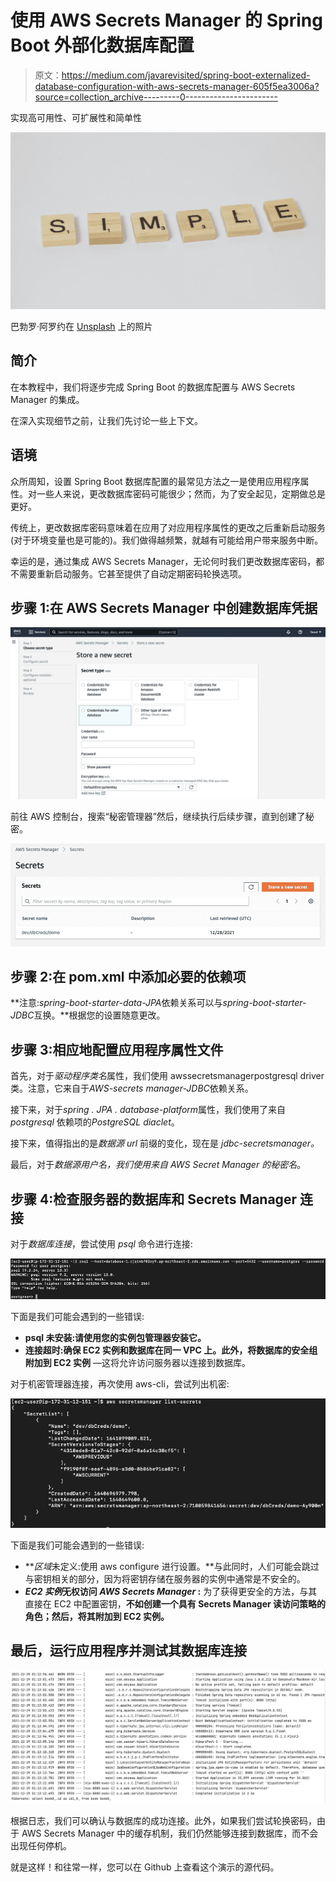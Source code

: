 # 使用 AWS Secrets Manager 的 Spring Boot 外部化数据库配置

> 原文：<https://medium.com/javarevisited/spring-boot-externalized-database-configuration-with-aws-secrets-manager-605f5ea3006a?source=collection_archive---------0----------------------->

实现高可用性、可扩展性和简单性

![](img/20682d75cd2d9447a7cadbb7978e30c0.png)

巴勃罗·阿罗约在 [Unsplash](https://unsplash.com?utm_source=medium&utm_medium=referral) 上的照片

## **简介**

在本教程中，我们将逐步完成 Spring Boot 的数据库配置与 AWS Secrets Manager 的集成。

在深入实现细节之前，让我们先讨论一些上下文。

## 语境

众所周知，设置 Spring Boot 数据库配置的最常见方法之一是使用应用程序属性。对一些人来说，更改数据库密码可能很少；然而，为了安全起见，定期做总是更好。

传统上，更改数据库密码意味着在应用了对应用程序属性的更改之后重新启动服务(对于环境变量也是可能的)。我们做得越频繁，就越有可能给用户带来服务中断。

幸运的是，通过集成 AWS Secrets Manager，无论何时我们更改数据库密码，都不需要重新启动服务。它甚至提供了自动定期密码轮换选项。

## 步骤 1:在 AWS Secrets Manager 中创建数据库凭据

[![](img/648abe31d7511082cb77cfaa9192519c.png)](https://javarevisited.blogspot.com/2020/05/top-20-spring-boot-interview-questions-answers.html)

前往 AWS 控制台，搜索“秘密管理器”然后，继续执行后续步骤，直到创建了秘密。

[![](img/3d4393dc236e9388ed6dce228530768c.png)](https://medium.com/javarevisited/7-best-courses-to-learn-spring-boot-with-aws-and-azure-cloud-platform-9f953d12bb93)

## 步骤 2:在 pom.xml 中添加必要的依赖项

**注意:*spring-boot-starter-data-JPA*依赖关系可以与*spring-boot-starter-JDBC*互换。**根据您的设置随意更改。

## 步骤 3:相应地配置应用程序属性文件

首先，对于*驱动程序类名*属性，我们使用 awssecretsmanagerpostgresql driver 类。注意，它来自于*AWS-secrets manager-JDBC*依赖关系。

接下来，对于*spring . JPA . database-platform*属性，我们使用了来自 *postgresql* 依赖项的*PostgreSQL diaclet*。

接下来，值得指出的是*数据源 url* 前缀的变化，现在是 *jdbc-secretsmanager。*

最后，对于*数据源用户名，*我们使用来自 AWS Secret Manager 的*秘密名*。

## **步骤 4:检查服务器的数据库和 Secrets Manager 连接**

对于*数据库连接*，尝试使用 *psql* 命令进行连接:

![](img/f979e198e97ff7b00d7ef9bb4af2bf3e.png)

下面是我们可能会遇到的一些错误:

*   **psql 未安装:**请使用您的实例包管理器**安装它。**
*   **连接超时:确保 EC2 实例和数据库在同一 VPC 上。此外，将数据库的安全组附加到 EC2 实例** —这将允许访问服务器以连接到数据库。

对于机密管理器连接，再次使用 aws-cli，尝试列出机密:

![](img/5a8c86eb156175e1b7a2a32a2dbaca0a.png)

下面是我们可能会遇到的一些错误:

*   ***区域*未定义:使用 aws configure 进行设置。**与此同时，人们可能会跳过与密钥相关的部分，因为将密钥存储在服务器的实例中通常是不安全的。
*   ***EC2 实例*无权访问 *AWS Secrets Manager* :** 为了获得更安全的方法，与其直接在 EC2 中配置密钥，**不如创建一个具有 Secrets Manager 读访问策略的角色；然后，将其附加到 EC2 实例。**

## **最后，运行应用程序并测试其数据库连接**

![](img/9e5546fd6ac4a3cc0d01fa183ebbf21c.png)

根据日志，我们可以确认与数据库的成功连接。此外，如果我们尝试轮换密码，由于 AWS Secrets Manager 中的缓存机制，我们仍然能够连接到数据库，而不会出现任何停机。

就是这样！和往常一样，您可以在 Github 上查看这个演示的源代码。